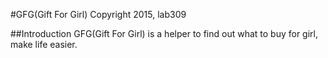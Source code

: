 #GFG(Gift For Girl)
Copyright 2015, lab309

##Introduction
GFG(Gift For Girl) is a helper to find out what to buy for girl, make life easier.
